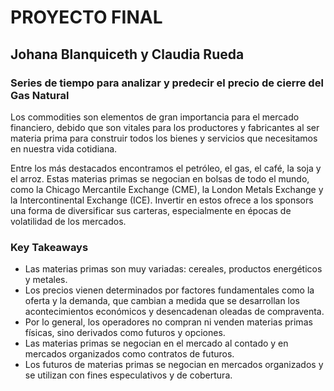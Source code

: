 # PROYECTO FINAL 
## Johana Blanquiceth y Claudia Rueda

### Series de tiempo para analizar y predecir el precio de cierre del Gas Natural

Los commodities son elementos de gran importancia para el mercado financiero, debido que son vitales para los productores y fabricantes al ser materia prima para construir todos los bienes y servicios que necesitamos en nuestra vida cotidiana.

Entre los más destacados encontramos el petróleo, el gas, el café, la soja y el arroz. Estas materias primas se negocian en bolsas de todo el mundo, como la Chicago Mercantile Exchange (CME), la London Metals Exchange y la Intercontinental Exchange (ICE). Invertir en estos ofrece a los sponsors una forma de diversificar sus carteras, especialmente en épocas de volatilidad de los mercados.

### Key Takeaways

- Las materias primas son muy variadas: cereales, productos energéticos y metales.
- Los precios vienen determinados por factores fundamentales como la oferta y la demanda, que cambian a medida que se desarrollan los acontecimientos económicos y desencadenan oleadas de compraventa.
- Por lo general, los operadores no compran ni venden materias primas físicas, sino derivados como futuros y opciones.
- Las materias primas se negocian en el mercado al contado y en mercados organizados como contratos de futuros.
- Los futuros de materias primas se negocian en mercados organizados y se utilizan con fines especulativos y de cobertura.


